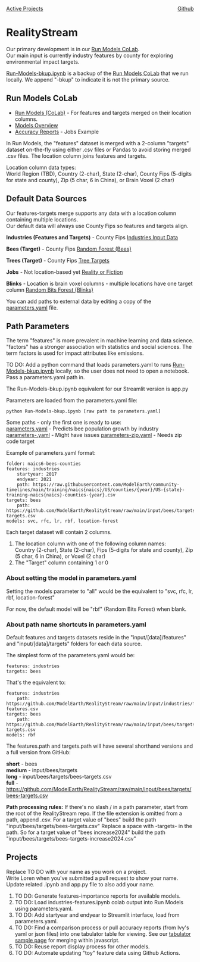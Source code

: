 [Active Projects](/projects)<a href="https://github.com/ModelEarth/RealityStream/" style="float:right">Github</a>
# RealityStream
Our primary development is in our [Run Models CoLab](input/industries).  
Our main input is currently industry features by county for exploring environmental impact targets.

<!--
**[Our Run Models Colab](input/industries)** provides Logistic Regression, Support Vector Machines (SVM), MLP, RandomForest, XGBoost  
**[Our StreamLit App](streamlit)** provides Logistic Regression, RandomForest, Support Vector Machines (currently only for [Jobs: Reality-or-Fiction](output/jobs))
-->

[Run-Models-bkup.ipynb](https://github.com/ModelEarth/RealityStream/tree/main/models) is a backup of the [Run Models CoLab](https://colab.research.google.com/drive/1zu0WcCiIJ5X3iN1Hd1KSW4dGn0JuodB8?usp=sharing) that we run locally. We append "-bkup" to indicate it is not the primary source.

## Run Models CoLab

- [Run Models (CoLab)](input/industries) - For features and targets merged on their location columns.
- [Models Overview](models)
- [Accuracy Reports](output/jobs/) - Jobs Example

In Run Models, the "features" dataset is merged with a 2-column "targets" dataset on-the-fly using either .csv files or Pandas to avoid storing merged .csv files. The location column joins features and targets.

Location column data types:  
World Region (TBD), Country (2-char), State (2-char), County Fips (5-digits for state and county), Zip (5 char, 6 in China), or Brain Voxel (2 char)

## Default Data Sources

Our features-targets merge supports any data with a location column containing multiple locations.  
Our default data will always use County Fips so features and targets align.

**Industries (Features and Targets)** - County Fips
<a href="input/industries/">Industries Input Data</a>

**Bees (Target)** - County Fips
<a href="input/bees/">Random Forest (Bees)</a>

**Trees (Target)** - County Fips
[Tree Targets](input/trees/)


**Jobs** - Not location-based yet
<a href="models/reality-or-fiction/">Reality or Fiction</a>

**Blinks** - Location is brain voxel columns - multiple locations have one target column
<a href="models/random-bits-forest/">Random Bits Forest (Blinks)</a><br>


You can add paths to external data by editing a copy of the [parameters.yaml](https://github.com/ModelEarth/RealityStream/blob/main/parameters.yaml) file.


## Path Parameters

The term "features" is more prevalent in machine learning and data science.
"factors" has a stronger association with statistics and social sciences. The term factors is used for impact attributes like emissions.

TO DO: Add a python command that loads parameters.yaml to runs [Run-Models-bkup.ipynb](https://github.com/ModelEarth/RealityStream/tree/main/models) locally, so the user does not need to open a notebook. Pass a parameters.yaml path in. 

The Run-Models-bkup.ipynb equivalent for our Streamlit version is app.py


Parameters are loaded from the parameters.yaml file:

	python Run-Models-bkup.ipynb [raw path to parameters.yaml]

Some paths - only the first one is ready to use:  
[parameters.yaml](https://raw.githubusercontent.com/ModelEarth/RealityStream/main/parameters.yaml) - Predicts bee population growth by industry  
[parameters-.yaml](https://raw.githubusercontent.com/ModelEarth/RealityStream/main/parameters.yaml) - Might have issues
[parameters-zip.yaml](https://raw.githubusercontent.com/ModelEarth/RealityStream/main/parameters-zip.yaml) - Needs zip code target  

Example of parameters.yaml format:

	folder: naics6-bees-counties
	features: industries
		startyear: 2017
		endyear: 2021
	 	path: https://raw.githubusercontent.com/ModelEarth/community-timelines/main/training/naics{naics}/US/counties/{year}/US-{state}-training-naics{naics}-counties-{year}.csv
	targets: bees
		path: https://github.com/ModelEarth/RealityStream/raw/main/input/bees/targets/bees-targets.csv
	models: svc, rfc, lr, rbf, location-forest

<!-- For later
	python Run-Models-bkup.ipynb [features] [target] [models]
-->

Each target dataset will contain 2 columns.  
1. The location column with one of the following column names:  
Country (2-char), State (2-char), Fips (5-digits for state and county), Zip (5 char, 6 in China), or Voxel (2 char)
2. The "Target" column containing 1 or 0

### About setting the model in parameters.yaml

Setting the models parameter to "all" would be the equivalent to "svc, rfc, lr, rbf, location-forest"  

For now, the default model will be "rbf" (Random Bits Forest) when blank.

### About path name shortcuts in parameters.yaml

Default features and targets datasets reside in the "input/[data]/features" and "input/[data]/targets" folders for each data source.

The simplest form of the parameters.yaml would be:

	features: industries
	targets: bees

That's the equivalent to:

	features: industries
	 	path: https://github.com/ModelEarth/RealityStream/raw/main/input/industries/features/industries-features.csv
	targets: bees
		path: https://github.com/ModelEarth/RealityStream/raw/main/input/bees/targets/bees-targets.csv
	models: rbf


The features.path and targets.path will have several shorthand versions and a full version from GitHub:

**short** - bees  
**medium** - input/bees/targets  
**long** - input/bees/targets/bees-targets.csv  
**full** - https://github.com/ModelEarth/RealityStream/raw/main/input/bees/targets/bees-targets.csv



**Path processing rules:**
If there's no slash / in a path parameter, start from the root of the RealityStream repo.
If the file extension is omitted from a path, append .csv.
For a target value of "bees" build the path "input/bees/targets/bees-targets.csv"
Replace a space with -targets- in the path.
So for a target value of "bees increase2024" build the path "input/bees/targets/bees-targets-increase2024.csv"

## Projects

Replace TO DO with your name as you work on a project.  
Write Loren when you've submitted a pull request to show your name.  
Update related .ipynb and app.py file to also add your name.

1. TO DO: Generate features-importance reports for available models.
2. TO DO: Load industries-features.ipynb colab output into Run Models using parameters.yaml.
3. TO DO: Add startyear and endyear to Streamlit interface, load from parameters.yaml.
4. TO DO: Find a comparison process or pull accuracy reports (from Ivy's yaml or json files) into one tabulator table for viewing. See our [tabulator sample page](../../data-pipeline/timelines/tabulator/) for merging within javascript.
5. TO DO: Reuse report display process for other models.
6. TO DO: Automate updating "toy" feature data using Github Actions.



